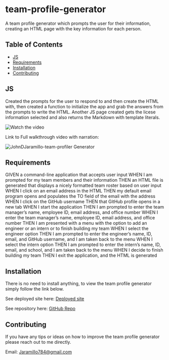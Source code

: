 # team-profile-generator
A team profile generator which prompts the user for their information, creating an HTML page with the key information for each person. 

## Table of Contents

* [JS](#JS)
* [Requirements](#Requirements)
* [Installation](#Installation)
* [Contributing](#Contributing)

## JS
Created the prompts for the user to respond to and then create the HTML with, then created a function to initialize the app and grab the answers from the prompts to write the HTML. Another JS page created gets the licese information selected and also returns the Markdown with template literals. 


![Watch the video](./video/How-to-generate-readme.gif)

Link to Full walkthrough video with narration: 

![JohnDJaramillo-team-profiler Generator](./images/)

## Requirements

GIVEN a command-line application that accepts user input
WHEN I am prompted for my team members and their information
THEN an HTML file is generated that displays a nicely formatted team roster based on user input
WHEN I click on an email address in the HTML
THEN my default email program opens and populates the TO field of the email with the address
WHEN I click on the GitHub username
THEN that GitHub profile opens in a new tab
WHEN I start the application
THEN I am prompted to enter the team manager’s name, employee ID, email address, and office number
WHEN I enter the team manager’s name, employee ID, email address, and office number
THEN I am presented with a menu with the option to add an engineer or an intern or to finish building my team
WHEN I select the engineer option
THEN I am prompted to enter the engineer’s name, ID, email, and GitHub username, and I am taken back to the menu
WHEN I select the intern option
THEN I am prompted to enter the intern’s name, ID, email, and school, and I am taken back to the menu
WHEN I decide to finish building my team
THEN I exit the application, and the HTML is generated


## Installation

There is no need to install anything, to view the team profile generator simply follow the link below. 

See deployed site here: [Deployed site]() 

See repository here: [GitHub Repo](https://github.com/JD-Jaramillo/team-profile-generator)

## Contributing

If you have any tips or ideas on how to improve the team profile generator please reach out to me directly. 

Email: Jaramillo784@gmail.com